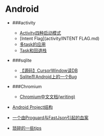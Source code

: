 # Android
 - ###activity
   - [Activity四种启动模式](activity/Activity四种启动模式.md)
   - [Intent Flag](activity/INTENT FLAG.md)
   - [多task的应用](activity/多TASK的应用.md)
   - [Task和回退栈](activity/Task和回退栈.md)

 - ###sqlite
   - [【源码】CursorWindow读DB](sqlite/从源码看ANDROID中SQLITE是怎么通过CURSORWINDOW读DB的.md)
   - [Sqlite在Android上的一个Bug](sqlite/SQLITE在ANDROID上的一个BUG.md)
 - ###Chromium
   - [Chromium中文文档(writing)](https://www.gitbook.com/book/ahangchen/chromium_doc_zh)
   

 - [Android Project结构](Android_project结构.md)
 
 - [一个由Proguard与FastJson引起的血案](一个由PROGUARD与FASTJSON引起的血案.md)
 
 - [琐碎的一些tips](note.md)